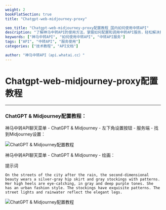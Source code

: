 ```yaml
---
weight: 2
bookFlatSection: true
title: "Chatgpt-web-midjourney-proxy"

seo_title: "Chatgpt-web-midjourney-proxy配置教程_国内如何使用中转API"
description: "了解神马中转API的使用方法，掌握如何配置和调用中转API服务，轻松解决接口调用难题。"
keywords: ["神马中转API", "如何使用中转API", "中转API服务"]
tags: ["API", "中转API", "服务使用"]
categories: ["技术教程", "API文档"]

author: "神马中转API（api.whatai.cc）"
---
```


# Chatgpt-web-midjourney-proxy配置教程
---

### ChatGPT & Midjourney配置教程：

神马中转API聊天菜单 - ChatGPT & Midjourney - 左下角设置按钮 - 服务端 - 找到Midjourney设置：

![ChatGPT & Midjourney配置教程](https://pic2.imgdd.cc/item/68d618728dc72b176e6fce0f.png)

神马中转API聊天菜单 - ChatGPT & Midjourney - 绘画：

提示词
```
On the streets of the city after the rain, the second-dimensional beauty wears a silver-gray hip skirt and gray stockings with patterns. Her high heels are eye-catching, in gray and deep purple tones. She has an urban fashion style. The stockings have exquisite patterns. The street lights and rainwater reflect the elegant legs. 
```

![ChatGPT & Midjourney配置教程](https://pic2.imgdd.cc/item/68e3cce68dc72b176e79ef2b.png)
